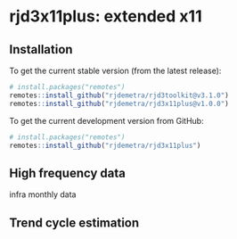 # rjd3x11plus: extended x11

## Installation 

To get the current stable version (from the latest release):

``` r
# install.packages("remotes")
remotes::install_github("rjdemetra/rjd3toolkit@v3.1.0")
remotes::install_github("rjdemetra/rjd3x11plus@v1.0.0")
```

To get the current development version from GitHub:

``` r
# install.packages("remotes")
remotes::install_github("rjdemetra/rjd3x11plus")
```


## High frequency data

infra monthly data

## Trend cycle estimation
